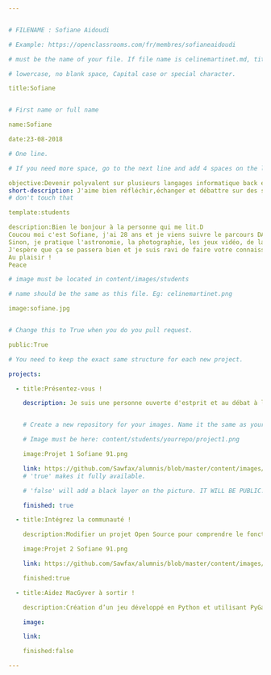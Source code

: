 ```yaml
---


# FILENAME : Sofiane Aidoudi

# Example: https://openclassrooms.com/fr/membres/sofianeaidoudi

# must be the name of your file. If file name is celinemartinet.md, title is celinemartinet.

# lowercase, no blank space, Capital case or special character.

title:Sofiane


# First name or full name

name:Sofiane

date:23-08-2018

# One line.

# If you need more space, go to the next line and add 4 spaces on the left, as in 'description'.

objective:Devenir polyvalent sur plusieurs langages informatique back end et front end.
short-description: J'aime bien réfléchir,échanger et débattre sur des sujets aussi intéressant que différents. Curieux et intérésser de tout !
# don't touch that

template:students

description:Bien le bonjour à la personne qui me lit.D
Coucou moi c'est Sofiane, j'ai 28 ans et je viens suivre le parcours DA Python, je suis ici pour une reconversion professionnelle. Après de nombreuses recherches infructueuses, j'espère trouver un emploi dans ce domaine vaste et éclectique !
Sinon, je pratique l'astronomie, la photographie, les jeux vidéo, de la guitare, de la basse, le théâtre et je fait de temps en temps de l’interprétation des rêves pour les gens intéresser ^^
J'espère que ça se passera bien et je suis ravi de faire votre connaissance.;)
Au plaisir !
Peace

# image must be located in content/images/students

# name should be the same as this file. Eg: celinemartinet.png

image:sofiane.jpg


# Change this to True when you do you pull request.

public:True

# You need to keep the exact same structure for each new project.

projects:

  - title:Présentez-vous !

    description: Je suis une personne ouverte d'estprit et au débat à la réflexion, profiter de l'instant même si la vie est dure ! Tres exciter de travailler dans la programmation. voici mon linkedin https://www.linkedin.com/in/sofiane-aidoudi-97670973/


    # Create a new repository for your images. Name it the same as your nickname and profile picture.

    # Image must be here: content/students/yourrepo/project1.png

    image:Projet 1 Sofiane 91.png

    link: https://github.com/Sawfax/alumnis/blob/master/content/images/students/Projet%201%20Sofiane%2091.png
    # 'true' makes it fully available.

    # 'false' will add a black layer on the picture. IT WILL BE PUBLIC!

    finished: true

  - title:Intégrez la communauté !

    description:Modifier un projet Open Source pour comprendre le fonctionnement de Git, de Github et des pull requests. 

    image:Projet 2 Sofiane 91.png

    link: https://github.com/Sawfax/alumnis/blob/master/content/images/students/Projet%202%20Sofiane%2091.png

    finished:true

  - title:Aidez MacGyver à sortir !

    description:Création d’un jeu développé en Python et utilisant PyGame.

    image: 

    link: 

    finished:false

---
```

